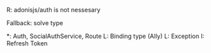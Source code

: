 R: adonisjs/auth is not nessesary


Fallback: solve type

*: Auth, SocialAuthService, Route
L: Binding type (Ally)
L: Exception
I: Refresh Token